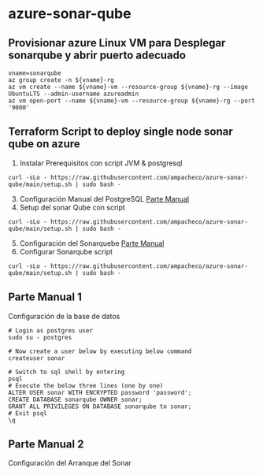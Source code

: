 # azure-sonar-qube

## Provisionar azure Linux VM para Desplegar sonarqube y abrir puerto adecuado
````
vname=sonarqube
az group create -n ${vname}-rg
az vm create --name ${vname}-vm --resource-group ${vname}-rg --image UbuntuLTS --admin-username azureadmin
az vm open-port --name ${vname}-vm --resource-group ${vname}-rg --port '9000'
````

## Terraform Script to deploy single node sonar qube on azure
1. Instalar Prerequisitos con script JVM & postgresql
````
curl -sLo - https://raw.githubusercontent.com/ampacheco/azure-sonar-qube/main/setup.sh | sudo bash -
````
3. Configuración Manual del PostgreSQL [Parte Manual](#parte-manual-1) 
4. Setup del sonar Qube con script
````
curl -sLo - https://raw.githubusercontent.com/ampacheco/azure-sonar-qube/main/setup.sh | sudo bash -
````
5. Configuración del Sonarquebe [Parte Manual](#parte-manual-2)
1. Configurar Sonarqube script
````
curl -sLo - https://raw.githubusercontent.com/ampacheco/azure-sonar-qube/main/setup.sh | sudo bash -
````

## Parte Manual 1

Configuración de la base de datos
````
# Login as postgres user
sudo su - postgres

# Now create a user below by executing below command
createuser sonar

# Switch to sql shell by entering 
psql
# Execute the below three lines (one by one)
ALTER USER sonar WITH ENCRYPTED password 'password';
CREATE DATABASE sonarqube OWNER sonar;
GRANT ALL PRIVILEGES ON DATABASE sonarqube to sonar;
# Exit psql
\q
````

## Parte Manual 2
Configuración del Arranque del Sonar

